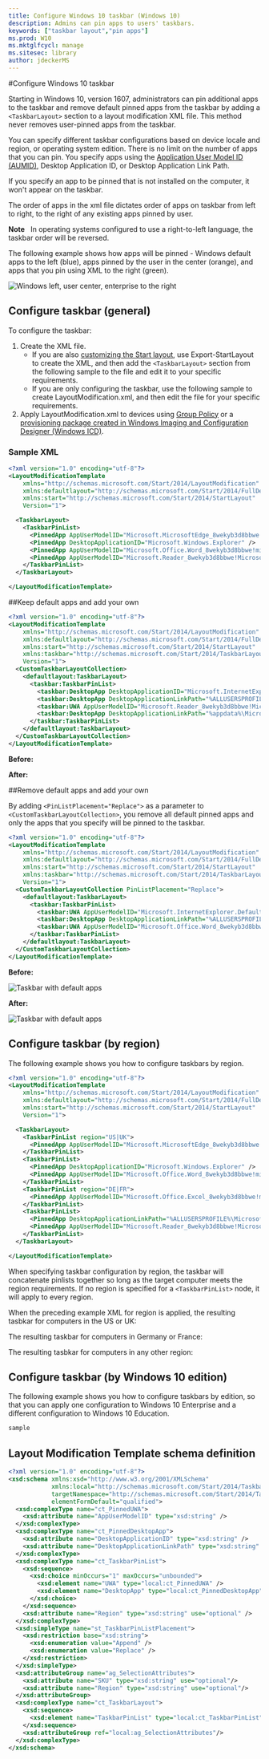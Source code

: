 ```yaml
---
title: Configure Windows 10 taskbar (Windows 10)
description: Admins can pin apps to users' taskbars. 
keywords: ["taskbar layout","pin apps"]
ms.prod: W10
ms.mktglfcycl: manage
ms.sitesec: library
author: jdeckerMS
---
```

#Configure Windows 10 taskbar

Starting in Windows 10, version 1607, administrators can pin additional apps to the taskbar and remove default pinned apps from the taskbar by adding a `<TaskbarLayout>` section to a layout modification XML file. This method never removes user-pinned apps from the taskbar.


You can specify different taskbar configurations based on device locale and region, or operating system edition. There is no limit on the number of apps that you can pin. You specify apps using the [Application User Model ID (AUMID)](http://go.microsoft.com/fwlink/p/?LinkId=614867), Desktop Application ID, or Desktop Application Link Path. 

If you specify an app to be pinned that is not installed on the computer, it won't appear on the taskbar.

The order of apps in the xml file dictates order of apps on taskbar from left to right, to the right of any existing apps pinned by user.

**Note**  
In operating systems configured to use a right-to-left language, the taskbar order will be reversed.

The following example shows how apps will be pinned - Windows default apps to the left (blue), apps pinned by the user in the center (orange), and apps that you pin using XML to the right (green).

![Windows left, user center, enterprise to the right](/images/taskbar-generic.png)


## Configure taskbar (general)

To configure the taskbar:
1. Create the XML file.
   * If you are also [customizing the Start layout](customize-and-export-start-layout.md), use Export-StartLayout to create the XML, and then add the `<TaskbarLayout>` section from the following sample to the file and edit it to your specific requirements.
   * If you are only configuring the taskbar, use the following sample to create LayoutModification.xml, and then edit the file for your specific requirements.
2. Apply LayoutModification.xml to devices using [Group Policy](customize-windows-10=start-screens-by-using-group-policy.md) or a [provisioning package created in Windows Imaging and Configuration Designer (Windows ICD)](customize-windows-10-start-screens-by-using-provisioning-packages-and-icd.md).

### Sample XML

```xml
<?xml version="1.0" encoding="utf-8"?>
<LayoutModificationTemplate
    xmlns="http://schemas.microsoft.com/Start/2014/LayoutModification"
    xmlns:defaultlayout="http://schemas.microsoft.com/Start/2014/FullDefaultLayout"
    xmlns:start="http://schemas.microsoft.com/Start/2014/StartLayout"
    Version="1">

  <TaskbarLayout>
    <TaskbarPinList>
      <PinnedApp AppUserModelID="Microsoft.MicrosoftEdge_8wekyb3d8bbwe!MicrosoftEdge" />
      <PinnedApp DesktopApplicationID="Microsoft.Windows.Explorer" />
      <PinnedApp AppUserModelID="Microsoft.Office.Word_8wekyb3d8bbwe!microsoft.word" />
      <PinnedApp AppUserModelID="Microsoft.Reader_8wekyb3d8bbwe!Microsoft.Reader" />
    </TaskbarPinList>
  </TaskbarLayout>

</LayoutModificationTemplate>
```

##Keep default apps and add your own

```xml
<?xml version="1.0" encoding="utf-8"?>
<LayoutModificationTemplate
    xmlns="http://schemas.microsoft.com/Start/2014/LayoutModification"
    xmlns:defaultlayout="http://schemas.microsoft.com/Start/2014/FullDefaultLayout"
    xmlns:start="http://schemas.microsoft.com/Start/2014/StartLayout"
    xmlns:taskbar="http://schemas.microsoft.com/Start/2014/TaskbarLayout"
    Version="1">
  <CustomTaskbarLayoutCollection>
    <defaultlayout:TaskbarLayout>
      <taskbar:TaskbarPinList>
        <taskbar:DesktopApp DesktopApplicationID="Microsoft.InternetExplorer.Default"  />
        <taskbar:DesktopApp DesktopApplicationLinkPath="%ALLUSERSPROFILE%\Microsoft\Windows\Start Menu\Programs\Accessories\Paint.lnk" />
        <taskbar:UWA AppUserModelID="Microsoft.Reader_8wekyb3d8bbwe!Microsoft.Reader" />
        <taskbar:DesktopApp DesktopApplicationLinkPath="%appdata%\Microsoft\Windows\Start Menu\Programs\System Tools\Command Prompt.lnk" />
      </taskbar:TaskbarPinList>
    </defaultlayout:TaskbarLayout>
  </CustomTaskbarLayoutCollection>
</LayoutModificationTemplate>
```
**Before:**

**After:**
 

##Remove default apps and add your own

By adding `<PinListPlacement="Replace">` as a parameter to `<CustomTaskbarLayoutCollection>`, you remove all default pinned apps and only the apps that you specify will be pinned to the taskbar.

```xml
<?xml version="1.0" encoding="utf-8"?>
<LayoutModificationTemplate
    xmlns="http://schemas.microsoft.com/Start/2014/LayoutModification"
    xmlns:defaultlayout="http://schemas.microsoft.com/Start/2014/FullDefaultLayout"
    xmlns:start="http://schemas.microsoft.com/Start/2014/StartLayout"
    xmlns:taskbar="http://schemas.microsoft.com/Start/2014/TaskbarLayout"
    Version="1">
  <CustomTaskbarLayoutCollection PinListPlacement="Replace">
    <defaultlayout:TaskbarLayout>
      <taskbar:TaskbarPinList>
        <taskbar:UWA AppUserModelID="Microsoft.InternetExplorer.Default" />
        <taskbar:DesktopApp DesktopApplicationLinkPath="%ALLUSERSPROFILE%\Microsoft\Windows\Start Menu\Programs\Accessories\Paint.lnk" />
        <taskbar:UWA AppUserModelID="Microsoft.Office.Word_8wekyb3d8bbwe!microsoft.word" />
      </taskbar:TaskbarPinList>
    </defaultlayout:TaskbarLayout>
  </CustomTaskbarLayoutCollection>
</LayoutModificationTemplate>

```
**Before:**

![Taskbar with default apps](/images/taskbar-default.png)

**After:**

![Taskbar with default apps](/images/taskbar-default-removed.png)

## Configure taskbar (by region)

The following example shows you how to configure taskbars by region.

```xml
<?xml version="1.0" encoding="utf-8"?>
<LayoutModificationTemplate
    xmlns="http://schemas.microsoft.com/Start/2014/LayoutModification"
    xmlns:defaultlayout="http://schemas.microsoft.com/Start/2014/FullDefaultLayout"
    xmlns:start="http://schemas.microsoft.com/Start/2014/StartLayout"
    Version="1">

  <TaskbarLayout>
    <TaskbarPinList region="US|UK">
      <PinnedApp AppUserModelID="Microsoft.MicrosoftEdge_8wekyb3d8bbwe!MicrosoftEdge" />
    </TaskbarPinList>
    <TaskbarPinList>
      <PinnedApp DesktopApplicationID="Microsoft.Windows.Explorer" />
      <PinnedApp AppUserModelID="Microsoft.Office.Word_8wekyb3d8bbwe!microsoft.word" />
    </TaskbarPinList>
    <TaskbarPinList region="DE|FR">
      <PinnedApp AppUserModelID="Microsoft.Office.Excel_8wekyb3d8bbwe!microsoft.excel" />
    </TaskbarPinList>
    <TaskbarPinList>
      <PinnedApp DesktopApplicationLinkPath="%ALLUSERSPROFILE%\Microsoft\Windows\Start Menu\Programs\Accessories\Paint.lnk"/>
      <PinnedApp AppUserModelID="Microsoft.Reader_8wekyb3d8bbwe!Microsoft.Reader" />
    </TaskbarPinList>
  </TaskbarLayout>

</LayoutModificationTemplate>
```

When specifying taskbar configuration by region, the taskbar will concatenate pinlists together so long as the target computer meets the region requirements. If no region is specified for a `<TaskbarPinList>` node, it will apply to every region.

When the preceding example XML for region is applied, the resulting tasbkar for computers in the US or UK:

The resulting taskbar for computers in Germany or France:

The resulting tasbkar for computers in any other region:


## Configure taskbar (by Windows 10 edition)

The following example shows you how to configure taskbars by edition, so that you can apply one configuration to Windows 10 Enterprise and a different configuration to Windows 10 Education.

```xml
sample
```



## Layout Modification Template schema definition

```xml
<?xml version="1.0" encoding="utf-8"?> 
<xsd:schema xmlns:xsd="http://www.w3.org/2001/XMLSchema" 
            xmlns:local="http://schemas.microsoft.com/Start/2014/TaskbarLayout" 
            targetNamespace="http://schemas.microsoft.com/Start/2014/TaskbarLayout" 
            elementFormDefault="qualified"> 
  <xsd:complexType name="ct_PinnedUWA"> 
    <xsd:attribute name="AppUserModelID" type="xsd:string" /> 
  </xsd:complexType> 
  <xsd:complexType name="ct_PinnedDesktopApp"> 
    <xsd:attribute name="DesktopApplicationID" type="xsd:string" /> 
    <xsd:attribute name="DesktopApplicationLinkPath" type="xsd:string" /> 
  </xsd:complexType> 
  <xsd:complexType name="ct_TaskbarPinList"> 
    <xsd:sequence> 
      <xsd:choice minOccurs="1" maxOccurs="unbounded"> 
        <xsd:element name="UWA" type="local:ct_PinnedUWA" /> 
        <xsd:element name="DesktopApp" type="local:ct_PinnedDesktopApp" /> 
      </xsd:choice> 
    </xsd:sequence> 
    <xsd:attribute name="Region" type="xsd:string" use="optional" /> 
  </xsd:complexType> 
  <xsd:simpleType name="st_TaskbarPinListPlacement"> 
    <xsd:restriction base="xsd:string"> 
      <xsd:enumeration value="Append" /> 
      <xsd:enumeration value="Replace" /> 
    </xsd:restriction> 
  </xsd:simpleType> 
  <xsd:attributeGroup name="ag_SelectionAttributes"> 
    <xsd:attribute name="SKU" type="xsd:string" use="optional"/> 
    <xsd:attribute name="Region" type="xsd:string" use="optional"/> 
  </xsd:attributeGroup> 
  <xsd:complexType name="ct_TaskbarLayout"> 
    <xsd:sequence> 
      <xsd:element name="TaskbarPinList" type="local:ct_TaskbarPinList" minOccurs="1" maxOccurs="1" /> 
    </xsd:sequence> 
    <xsd:attributeGroup ref="local:ag_SelectionAttributes"/> 
  </xsd:complexType> 
</xsd:schema>
```